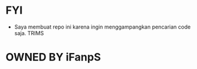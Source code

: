 # FYI
- Saya membuat repo ini karena ingin menggampangkan pencarian code saja. TRIMS

# OWNED BY iFanpS
